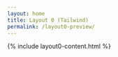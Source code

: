 ```yaml
---
layout: home
title: Layout 0 (Tailwind)
permalink: /layout0-preview/
---
```


{% include layout0-content.html %}


